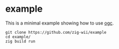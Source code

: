 # example

This is a minimal example showing how to use [ogc](https://github.com/zig-wii/ogc).

```
git clone https://github.com/zig-wii/example
cd example/
zig build run
```
